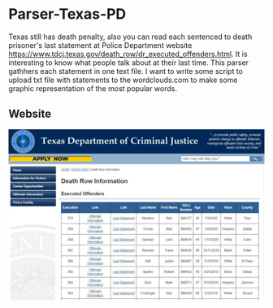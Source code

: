 # Parser-Texas-PD
Texas still has death penalty, also you can read each sentenced to death prisoner's last statement at Police Department website https://www.tdcj.texas.gov/death_row/dr_executed_offenders.html.
It is interesting to know what people talk about at their last time.
This parser gathhers each statement in one text file.
I want to write some script to upload txt file with statements to the wordclouds.com to make some graphic representation of the most 
popular words.

## Website
![](TPD.JPG)

